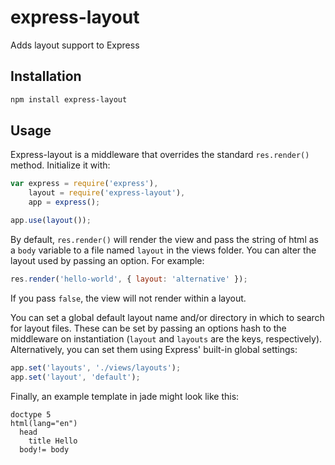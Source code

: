 # express-layout

Adds layout support to Express

## Installation

``` bash
npm install express-layout
```

## Usage

Express-layout is a middleware that overrides the standard `res.render()`
method. Initialize it with:

``` js
var express = require('express'),
    layout = require('express-layout'),
    app = express();

app.use(layout());
```

By default, `res.render()` will render the view and pass the string of html
as a `body` variable to a file named `layout` in the views folder. You can
alter the layout used by passing an option. For example:

``` js
res.render('hello-world', { layout: 'alternative' });
```

If you pass `false`, the view will not render within a layout.

You can set a global default layout name and/or directory in which to search
for layout files. These can be set by passing an options hash to the middleware
on instantiation (`layout` and `layouts` are the keys, respectively). 
Alternatively, you can set them using Express' built-in global settings:

``` js
app.set('layouts', './views/layouts');
app.set('layout', 'default');
```

Finally, an example template in jade might look like this:

``` jade
doctype 5
html(lang="en")
  head
    title Hello
  body!= body
```
